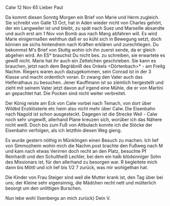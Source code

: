  Calw 12 Nov 65
Lieber Paul

Da kommt diesen Sonntg Morgen ein Brief von Marie und Herm zugleich. Sie schreibt von Galle 13 Oct, hat in Aden wieder nicht von Charles gehört, der ein Langweiler ist und bleibt, zu spät nach Suez und Marseille absandte und auch erst am 1 Nov von Bomb aus nach Mang abfahren will. Es wird Marie einigermaßen wehthun daß er so kühl sich in Bewegung setzt, doch können sie sichs hintendrein nach Kräften erklären und zurechtlegen. Du bekommst M's Brief von Stuttg wohin ich ihn zuerst sende, da er gleich abgehen wird. 
An ES<eeger>* brauchst Du nicht bes. zu schreiben, sie erwartete es gewiß nicht. Marie hat ihr auch ein Zettelchen geschrieben. Sie kann es brauchen, jetzt nach dem Begräbniß des Onkels <Dörtenbach>* - am Freitg Nachm. Riegers waren auch dazugekommen, sein Conrad ist in der 3 Klasse und macht ordentlich voran. Er zwang den Vater auch das Helferathaus zu besuchen. 
Jener Kauffmann ist so ziemlich hergestellt und zieht mit seinem Vater jetzt davon auf irgend eine Mühle, die er von Martini an gepachtet hat. Die Pocken sind nicht weiter verbreitet.

Der König reiste am Eck von Calw vorbei nach Teinach, von dort über Wildbd Enzklösterle etc heim also nicht mehr über Calw. Die Eisenbahn nach Nagold ist schon ausgesteckt. Dagegen ist die Strecke Weil - Calw noch sehr ungewiß, allerhand Plane kreuzen sich, worüber ich das Nähere nicht weiß. Doch bis zum Fuß von Altbulach konnte ich die Stöcke der Eisenbahn verfolgen, als ich letzthin diesen Weg gieng.

Es wurde gestern nöthig in Münklingen einen Besuch zu machen. Ich lief von Simmozheim wohin mich die Nachm.post brachte den Fußweg nach M und kam nach etwas Verirren doch recht an den Platz, besuchte Pf Reinhardt und den Schultheiß Lechler, bei dem ein halb blödsinniger Sohn des Missionars ist, für den allerhand zu besorgen war. R begleitete mich dann bis Möttl und ich lief bis 1/2 7 zurück, was mir wohlgethan hat.

Die Kinder von Frau Steiger sind weil die Mutter krank ist, den Tag über bei uns; der Kleine sehr eigensinnig, die Mädchen recht nett und mütterlich besorgt um den unlittigen Burschen.

Nun lebe wohl (Isenbergs an mich zurück)
 Dein V.
